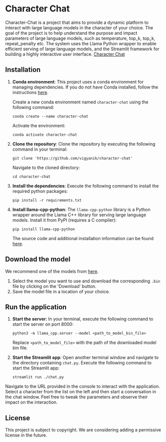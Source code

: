 # Character Chat

Character-Chat is a project that aims to provide a dynamic platform to interact with large language models in the character of your choice. 
The goal of the project is to help understand the purpose and impact parameters of large language models, such as temperature, top_k, top_k, repeat_penalty etc.
The system uses the Llama Python wrapper to enable efficient serving of large language models, and the Streamlit framework for building a highly interactive user interface.
[Character Chat](character-chat.png)
## Installation

1. **Conda environment**: This project uses a conda environment for managing dependencies. If you do not have Conda installed, follow the instructions [here](https://docs.conda.io/projects/conda/en/latest/user-guide/install/). 

    Create a new conda environment named `character-chat` using the following command:

    ```
    conda create --name character-chat
    ```

    Activate the environment:

    ```
    conda activate character-chat
    ```

2. **Clone the repository**: Clone the repository by executing the following command in your terminal:

    ```
    git clone 'https://github.com/vigyanik/character-chat'
    ```

    Navigate to the cloned directory:

    ```
    cd character-chat
    ```

3. **Install the dependencies**: Execute the following command to install the required python packages:

    ```
    pip install -r requirements.txt
    ```

4. **Install llama-cpp-python**: The `llama-cpp-python` library is a Python wrapper around the Llama C++ library for serving large language models. Install it from PyPI (requires a C compiler):

    ```
    pip install llama-cpp-python
    ```

    The source code and additional installation information can be found [here](https://github.com/abetlen/llama-cpp-python).

## Download the model

We recommend one of the models from [here](https://huggingface.co/TheBloke/Wizard-Vicuna-13B-Uncensored-GGML).

1. Select the model you want to use and download the corresponding `.bin` file by clicking on the 'Download' button.
2. Save the model file in a location of your choice.

## Run the application

1. **Start the server**: In your terminal, execute the following command to start the server on port 8000:

    ```
    python3 -m llama_cpp.server --model <path_to_model_bin_file>
    ```

    Replace `<path_to_model_file>` with the path of the downloaded model bin file.

2. **Start the Streamlit app**: Open another terminal window and navigate to the directory containing `chat.py`. Execute the following command to start the Streamlit app:

    ```
    streamlit run ./chat.py
    ```

Navigate to the URL provided in the console to interact with the application. Select a character from the list on the left and then start a conversation in the chat window. Feel free to tweak the parameters and observe their impact on the interaction.

## License

This project is subject to copyright. We are considering adding a permissive license in the future.
